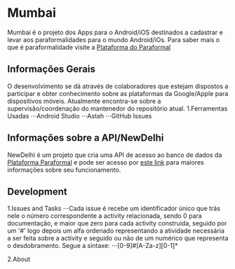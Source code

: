 Mumbai
======
Mumbai é o projeto dos Apps para o Android/iOS destinados a cadastrar e levar aos paraformalidades para o mundo Android/iOs. Para saber mais o que é paraformalidade visite a [Plataforma do Paraformal](https://www.plataformaparaformal.com.br)


Informações Gerais
------
O desenvolvimento se dá através de colaboradores que estejam dispostos a participar e obter conhecimento sobre as plataformas da Google/Apple para dispositivos móveis. Atualmente encontra-se sobre a supervisão/coordenação do mantenedor do repositório atual.
1.Ferramentas Usadas
⋅⋅⋅Android Studio
⋅⋅⋅Astah
⋅⋅⋅GitHub Issues


Informações sobre a API/NewDelhi
------
NewDelhi é um projeto que cria uma API de acesso ao banco de dados da [Plataforma Paraformal](https://www.plataformaparaformal.com.br) e pode ser acesso por [este link](https://github.com/glaucomunsberg/NewDelhi) para maiores informações sobre seu funcionamento.


Development
------
1.Issues and Tasks
⋅⋅⋅Cada issue é recebe um identificador único que trás nele o número correspondente a activity relacionada, sendo 0 para documentação, e maior que zero para cada activity construida, seguido por um '#' logo depois um alfa ordenado representando a atividade necessária a ser feita sobre a activity e seguido ou não de um numérico que representa o desdobramento. Segue a sintaxe:
⋅⋅⋅[0-9]#[A-Za-z][0-1]*

2.About
